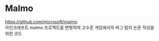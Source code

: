 # Malmo

https://github.com/microsoft/malmo    
마인크래프트 malmo 프로젝트를 변형하여 고수준 게임에서의 버그 탐지 논문 작성을 위한 코드
